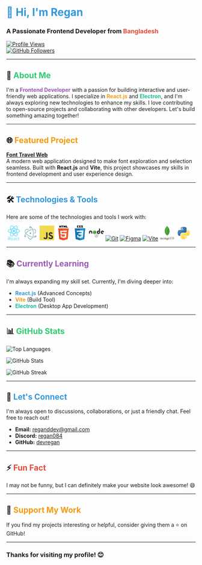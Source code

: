 # <span style="color: #3498db;">👋 Hi, I'm **Regan**</span>  
### A Passionate Frontend Developer from <span style="color: #e74c3c;">**Bangladesh**</span>  

[![Profile Views](https://komarev.com/ghpvc/?username=devregan&label=Profile%20views&color=0e75b6&style=flat)](https://github.com/devregan)  
[![GitHub Followers](https://img.shields.io/github/followers/devregan?label=Follow&style=social)](https://github.com/devregan)  

---

## 🚀 <span style="color: #2ecc71;">**About Me**</span>  
I'm a <span style="color: #9b59b6;">**Frontend Developer**</span> with a passion for building interactive and user-friendly web applications. I specialize in <span style="color: #f39c12;">**React.js**</span> and <span style="color: #1abc9c;">**Electron**</span>, and I'm always exploring new technologies to enhance my skills. I love contributing to open-source projects and collaborating with other developers. Let's build something amazing together!  

---

## 🌐 <span style="color: #f39c12;">**Featured Project**</span>  
[**Font Travel Web**](https://devregan.github.io/Font-Travel-Web/)  
A modern web application designed to make font exploration and selection seamless. Built with **React.js** and **Vite**, this project showcases my skills in frontend development and user experience design.  

---

## 🛠️ <span style="color: #3498db;">**Technologies & Tools**</span>  
Here are some of the technologies and tools I work with:  

<p align="left">
  <a href="https://reactjs.org/" target="_blank"><img src="https://raw.githubusercontent.com/devicons/devicon/master/icons/react/react-original-wordmark.svg" alt="React" width="40" height="40"/></a>
  <a href="https://www.electronjs.org" target="_blank"><img src="https://raw.githubusercontent.com/devicons/devicon/master/icons/electron/electron-original.svg" alt="Electron" width="40" height="40"/></a>
  <a href="https://developer.mozilla.org/en-US/docs/Web/JavaScript" target="_blank"><img src="https://raw.githubusercontent.com/devicons/devicon/master/icons/javascript/javascript-original.svg" alt="JavaScript" width="40" height="40"/></a>
  <a href="https://www.w3.org/html/" target="_blank"><img src="https://raw.githubusercontent.com/devicons/devicon/master/icons/html5/html5-original-wordmark.svg" alt="HTML5" width="40" height="40"/></a>
  <a href="https://www.w3schools.com/css/" target="_blank"><img src="https://raw.githubusercontent.com/devicons/devicon/master/icons/css3/css3-original-wordmark.svg" alt="CSS" width="40" height="40"/></a>
  <a href="https://nodejs.org" target="_blank"><img src="https://raw.githubusercontent.com/devicons/devicon/master/icons/nodejs/nodejs-original-wordmark.svg" alt="Node.js" width="40" height="40"/></a>
  <a href="https://git-scm.com/" target="_blank"><img src="https://www.vectorlogo.zone/logos/git-scm/git-scm-icon.svg" alt="Git" width="40" height="40"/></a>
  <a href="https://www.figma.com/" target="_blank"><img src="https://www.vectorlogo.zone/logos/figma/figma-icon.svg" alt="Figma" width="40" height="40"/></a>
  <a href="https://vitejs.dev/" target="_blank"><img src="https://vitejs.dev/logo.svg" alt="Vite" width="40" height="40"/></a>
  <a href="https://www.mongodb.com/" target="_blank"><img src="https://raw.githubusercontent.com/devicons/devicon/master/icons/mongodb/mongodb-original-wordmark.svg" alt="MongoDB" width="40" height="40"/></a>
  <a href="https://www.python.org" target="_blank"><img src="https://raw.githubusercontent.com/devicons/devicon/master/icons/python/python-original.svg" alt="Python" width="40" height="40"/></a>
</p>

---

## 📚 <span style="color: #9b59b6;">**Currently Learning**</span>  
I'm always expanding my skill set. Currently, I'm diving deeper into:  
- <span style="color: #3498db;">**React.js**</span> (Advanced Concepts)  
- <span style="color: #f39c12;">**Vite**</span> (Build Tool)  
- <span style="color: #1abc9c;">**Electron**</span> (Desktop App Development)  

---

## 📊 <span style="color: #2ecc71;">**GitHub Stats**</span>  

![Top Languages](https://github-readme-stats.vercel.app/api/top-langs?username=devregan&show_icons=true&locale=en&layout=compact&theme=radical)  

![GitHub Stats](https://github-readme-stats.vercel.app/api?username=devregan&show_icons=true&locale=en&theme=radical)  

![GitHub Streak](https://github-readme-streak-stats.herokuapp.com/?user=devregan&theme=radical)  

---

## 📩 <span style="color: #3498db;">**Let's Connect**</span>  
I'm always open to discussions, collaborations, or just a friendly chat. Feel free to reach out!  

- **Email:** [reganddev@gmail.com](mailto:reganddev@gmail.com)  
- **Discord:** [regan084](https://discord.gg/regan084)  
- **GitHub:** [devregan](https://github.com/devregan)  

---

## ⚡ <span style="color: #e74c3c;">**Fun Fact**</span>  
I may not be funny, but I can definitely make your website look awesome! 😄  

---

## 🌟 <span style="color: #f39c12;">**Support My Work**</span>  
If you find my projects interesting or helpful, consider giving them a ⭐️ on GitHub!  

---

### Thanks for visiting my profile! 😊  

